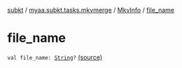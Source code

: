 [subkt](../../index.md) / [myaa.subkt.tasks.mkvmerge](../index.md) / [MkvInfo](index.md) / [file_name](./file_name.md)

# file_name

`val file_name: `[`String`](https://kotlinlang.org/api/latest/jvm/stdlib/kotlin/-string/index.html)`?` [(source)](https://github.com/Myaamori/SubKt/blob/master/src/main/kotlin/myaa/subkt/tasks/mkvmerge/mkvmerge.kt#L125)